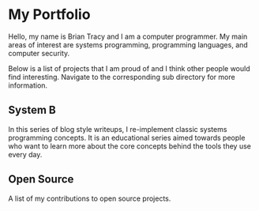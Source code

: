 
# My Portfolio

Hello, my name is Brian Tracy and I am a computer programmer. My main areas of interest are systems programming, programming languages, and computer security.

Below is a list of projects that I am proud of and I think other people would find interesting. Navigate to the corresponding sub directory for more information.

## System B

In this series of blog style writeups, I re-implement classic systems programming concepts. It is an educational series aimed towards people who want to learn more about the core concepts behind the tools they use every day.

## Open Source

A list of my contributions to open source projects.

